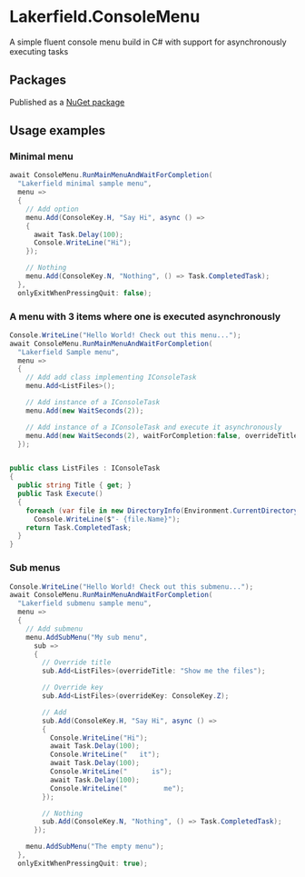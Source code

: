 # Lakerfield.ConsoleMenu
A simple fluent console menu build in C# with support for asynchronously executing tasks

## Packages
Published as a [NuGet package](https://www.nuget.org/packages/Lakerfield.ConsoleMenu)

## Usage examples

### Minimal menu
```csharp
await ConsoleMenu.RunMainMenuAndWaitForCompletion(
  "Lakerfield minimal sample menu", 
  menu =>
  {
    // Add option
    menu.Add(ConsoleKey.H, "Say Hi", async () =>
    {
      await Task.Delay(100);
      Console.WriteLine("Hi");
    });

    // Nothing
    menu.Add(ConsoleKey.N, "Nothing", () => Task.CompletedTask);
  }, 
  onlyExitWhenPressingQuit: false);
  ```

### A menu with 3 items where one is executed asynchronously
```csharp
Console.WriteLine("Hello World! Check out this menu...");
await ConsoleMenu.RunMainMenuAndWaitForCompletion(
  "Lakerfield Sample menu", 
  menu =>
  {
    // Add add class implementing IConsoleTask
    menu.Add<ListFiles>();

    // Add instance of a IConsoleTask
    menu.Add(new WaitSeconds(2));

    // Add instance of a IConsoleTask and execute it asynchronously
    menu.Add(new WaitSeconds(2), waitForCompletion:false, overrideTitle: "async wait 2 seconds");
  });


public class ListFiles : IConsoleTask
{
  public string Title { get; }
  public Task Execute()
  {
    foreach (var file in new DirectoryInfo(Environment.CurrentDirectory).GetFiles())
      Console.WriteLine($"- {file.Name}");
    return Task.CompletedTask;
  }
}
```

### Sub menus
```csharp
Console.WriteLine("Hello World! Check out this submenu...");
await ConsoleMenu.RunMainMenuAndWaitForCompletion(
  "Lakerfield submenu sample menu", 
  menu =>
  {
    // Add submenu
    menu.AddSubMenu("My sub menu",
      sub =>
      {
        // Override title
        sub.Add<ListFiles>(overrideTitle: "Show me the files");

        // Override key
        sub.Add<ListFiles>(overrideKey: ConsoleKey.Z);

        // Add 
        sub.Add(ConsoleKey.H, "Say Hi", async () =>
        {
          Console.WriteLine("Hi");
          await Task.Delay(100);
          Console.WriteLine("   it");
          await Task.Delay(100);
          Console.WriteLine("      is");
          await Task.Delay(100);
          Console.WriteLine("         me");
        });

        // Nothing
        sub.Add(ConsoleKey.N, "Nothing", () => Task.CompletedTask);
      });

    menu.AddSubMenu("The empty menu");
  }, 
  onlyExitWhenPressingQuit: true);
```


